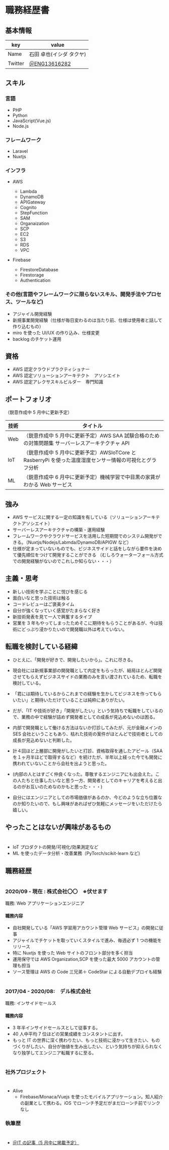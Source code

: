 # 職務経歴書

## 基本情報

| key     | value                                            |
| ------- | ------------------------------------------------ |
| Name    | 石田 卓也(イシダ タクヤ)                         |
| Twitter | [＠ENG13616282](https://twitter.com/ENG13616282) |

## スキル

### 言語

- PHP
- Python
- JavaScript(Vue.js)
- Node.js

### フレームワーク

- Laravel
- Nuxtjs

### インフラ

- AWS

  - Lambda
  - DynamoDB
  - APIGateway
  - Cognito
  - StepFunction
  - SAM
  - Organaization
  - SCP
  - EC2
  - S3
  - RDS
  - VPC

- Firebase
  - FirestoreDatabase
  - Firestorage
  - Authentication

### その他(言語やフレームワークに限らないスキル、開発手法やプロセス、ツールなど)

- アジャイル開発経験
- 新規事業開発経験（仕様が毎日変わるのは当たり前、仕様は使用者と話して作り込むもの）
- miro を使った UI/UX の作り込み、仕様変更
- backlog のチケット運用

## 資格

- AWS 認定クラウドプラクティショナー
- AWS 認定ソリューションアーキテクト　アソシエイト
- AWS 認定アレクサスキルビルダー　専門知識

## ポートフォリオ

（鋭意作成中 5 月中に更新予定）

| 技術 | タイトル                                                                                                 |
| ---- | -------------------------------------------------------------------------------------------------------- |
| Web  | （鋭意作成中 5 月中に更新予定）AWS SAA 試験合格のための対策問題集 サーバーレスアーキテクチャ API         |
| IoT  | （鋭意作成中 5 月中に更新予定）AWSIoTCore と RasberryPi を使った温度湿度センサー情報の可視化とグラフ分析 |
| ML   | （鋭意作成中 6 月中に更新予定）機械学習で中目黒の家賃がわかる Web サービス                               |

## 強み

- AWS サービスに関する一定の知識を有している（ソリューションアーキテクトアソシエイト）
- サーバーレスアーキテクチャの構築・運用経験
- フレームワークやクラウドサービスを活用した短期間でのシステム開発ができる。（Nuxtjs/Nodejs/Labmda/DynamoDB/APIGW など）
- 仕様が定まっていないものでも、ビジネスサイドと話をしながら要件を決めて優先順位をつけて開発することができる
  （むしろウォーターフォール方式での開発経験がないのでこれしか知らない・・・）

## 主義・思考

- 新しい技術を学ぶことに悦びを感じる
- 面白いなと思った技術は触る
- コードレビューはご褒美タイム
- 自分が強くなっていく感覚がたまらなく好き
- 新技術発表を見て一人で興奮するタイプ
- 営業を 3 年もやってしまったためそこに期待をもらうことがあるが、今は技術にどっぷり浸かりたいので開発職以外は考えていない。

## 転職を検討している経緯

- ひとえに、「開発が好きで、開発したいから」。これに尽きる。

- 現会社には新規事業部の開発職として内定をもらったが、結局ほとんど開発させてもらえずビジネスサイドの業務のみを言い渡されているため、転職を検討している。
- 「君には期待しているからこれまでの経験を生かしてビジネスを作ってもらいたい」と期待いただけていることは純粋にありがたい。
- だが、「IT や技術が好き」「開発がしたい」という気持ちで転職をしているので、業務の中で経験が詰めず開発者としての成長が見込めないのは困る。
- 内部で開発職として働ける方法はないか打診してみたが、元が金融メインの SES 会社ということもあり、枯れた技術の案件がほとんどで技術者としての成長が見込めないと判断した。
- 計４回ほど上層部に開発がしたいと打診、資格取得を通したアピール（SAA を１ヶ月半ほどで取得するなど）を続けたが、半年以上経った今でも開発に携われていないことから会社を出ようと思った。
- (内部の人とはすごく仲良くなった。尊敬するエンジニアにも出会えた。この人たちと仕事したいなと思う一方、開発者としてのキャリアを考えると出るのがお互いのためなのかもと思った・・・)

- 自分にはエンジニアとしての市場価値があるのか、今どのような立ち位置なのか知りたいので、もし興味があればぜひ気軽にメッセージをいただけたら嬉しい。

## やったことはないが興味があるもの

#

- IoT プロダクトの開発/可視化/効果測定など
- ML を使ったデータ分析・改善業務（PyTorch/scikit-learn など)

## 職務経歴

#

### 2020/09 - 現在 : 株式会社〇〇　※伏せます

職務: Web アプリケーションエンジニア

#### 職務内容

- 自社開発している「AWS 学習用アカウント管理 Web サービス」の開発に従事
- アジャイルでチケットを取っていくスタイルで進み、毎週必ず 1 つの機能をリリース
- 特に Nuxtjs を使った Web サイトのフロント部分を多く担当
- 運用保守では AWS Organization,SCP を使った最大 5000 アカウントの管理も担当
- ソース管理は AWS の Code 三兄弟＋ CodeStar による自動デプロイも経験

#

### 2017/04 - 2020/08:　デル株式会社

職務: インサイドセールス

#### 職務内容

- 3 年半インサイドセールスとして従事する。
- 40 人中平均 7 位ほどの営業成績をコンスタントに出す。
- もっと IT の世界に深く携わりたい、もっと技術に浸かって生きたい、ものづくりがしたい、自分が価値を生み出したい、という気持ちが抑えられなくなり独学してエンジニア転職するに至る。

#

### 社外プロジェクト

#

- Alive
  - Firebase/Monaca/Vuejs を使ったモバイルアプリケーション。知人紹介の副業として携わる。iOS でローンチ予定だがまだローンチ前でリンクなし

### 執筆歴

#

- [＠IT の記事（5 月中に掲載予定）](記事のリンクとか)
